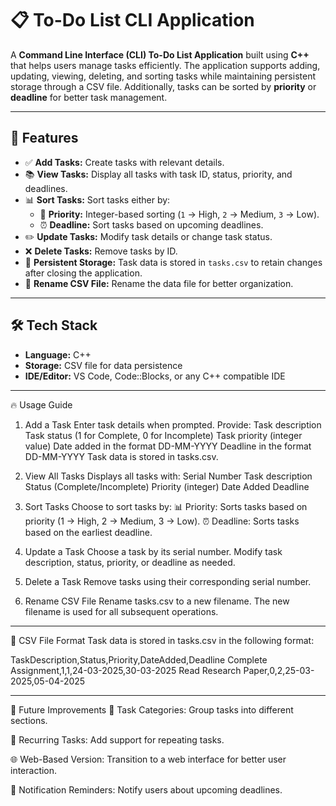 # 📋 To-Do List CLI Application

A **Command Line Interface (CLI) To-Do List Application** built using **C++** that helps users manage tasks efficiently. The application supports adding, updating, viewing, deleting, and sorting tasks while maintaining persistent storage through a CSV file. Additionally, tasks can be sorted by **priority** or **deadline** for better task management.

---

## 🚀 Features
- ✅ **Add Tasks:** Create tasks with relevant details.
- 📚 **View Tasks:** Display all tasks with task ID, status, priority, and deadlines.
- 📊 **Sort Tasks:** Sort tasks either by:
  - 🔼 **Priority:** Integer-based sorting (`1` → High, `2` → Medium, `3` → Low).
  - ⏰ **Deadline:** Sort tasks based on upcoming deadlines.
- ✏️ **Update Tasks:** Modify task details or change task status.
- ❌ **Delete Tasks:** Remove tasks by ID.
- 📂 **Persistent Storage:** Task data is stored in `tasks.csv` to retain changes after closing the application.
- 🔄 **Rename CSV File:** Rename the data file for better organization.

---

## 🛠️ Tech Stack
- **Language:** C++
- **Storage:** CSV file for data persistence
- **IDE/Editor:** VS Code, Code::Blocks, or any C++ compatible IDE

---

🔥 Usage Guide

1. Add a Task
Enter task details when prompted.
Provide:
Task description
Task status (1 for Complete, 0 for Incomplete)
Task priority (integer value)
Date added in the format DD-MM-YYYY
Deadline in the format DD-MM-YYYY
Task data is stored in tasks.csv.

2. View All Tasks
Displays all tasks with:
Serial Number
Task description
Status (Complete/Incomplete)
Priority (integer)
Date Added
Deadline

3. Sort Tasks
Choose to sort tasks by:
📊 Priority: Sorts tasks based on priority (1 → High, 2 → Medium, 3 → Low).
⏰ Deadline: Sorts tasks based on the earliest deadline.

4. Update a Task
Choose a task by its serial number.
Modify task description, status, priority, or deadline as needed.

5. Delete a Task
Remove tasks using their corresponding serial number.

6. Rename CSV File
Rename tasks.csv to a new filename.
The new filename is used for all subsequent operations.

---

📂 CSV File Format
Task data is stored in tasks.csv in the following format:

TaskDescription,Status,Priority,DateAdded,Deadline
Complete Assignment,1,1,24-03-2025,30-03-2025
Read Research Paper,0,2,25-03-2025,05-04-2025

---

🎯 Future Improvements
🔄 Task Categories: Group tasks into different sections.

📅 Recurring Tasks: Add support for repeating tasks.

🌐 Web-Based Version: Transition to a web interface for better user interaction.

📣 Notification Reminders: Notify users about upcoming deadlines.

